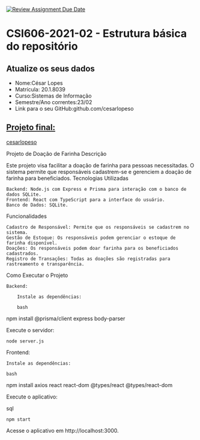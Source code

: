 [![Review Assignment Due Date](https://classroom.github.com/assets/deadline-readme-button-24ddc0f5d75046c5622901739e7c5dd533143b0c8e959d652212380cedb1ea36.svg)](https://classroom.github.com/a/OP3aNSDP)
# **CSI606-2021-02 - Estrutura básica do repositório**

## Atualize os seus dados

- Nome:César Lopes  
- Matrícula: 20.1.8039  
- Curso:Sistemas de Informação  
- Semestre/Ano correntes:23/02
- Link para o seu GitHub:github.com/cesarlopeso

## [Projeto final:](./Projeto/README.md)
[cesarlopeso](https://github.com/CesarLopesO/)

Projeto de Doação de Farinha
Descrição

Este projeto visa facilitar a doação de farinha para pessoas necessitadas. O sistema permite que responsáveis cadastrem-se e gerenciem a doação de farinha para beneficiados.
Tecnologias Utilizadas

    Backend: Node.js com Express e Prisma para interação com o banco de dados SQLite.
    Frontend: React com TypeScript para a interface do usuário.
    Banco de Dados: SQLite.

Funcionalidades

    Cadastro de Responsável: Permite que os responsáveis se cadastrem no sistema.
    Gestão de Estoque: Os responsáveis podem gerenciar o estoque de farinha disponível.
    Doações: Os responsáveis podem doar farinha para os beneficiados cadastrados.
    Registro de Transações: Todas as doações são registradas para rastreamento e transparência.

Como Executar o Projeto

    Backend:

        Instale as dependências:

        bash

npm install @prisma/client express body-parser

Execute o servidor:

    node server.js

Frontend:

    Instale as dependências:

    bash

npm install axios react react-dom @types/react @types/react-dom

Execute o aplicativo:

sql

    npm start

Acesse o aplicativo em http://localhost:3000.
